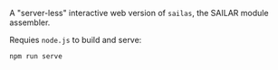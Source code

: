A "server-less" interactive web version of `sailas`, the SAILAR module assembler.

Requies `node.js` to build and serve:
```bash
npm run serve
```
